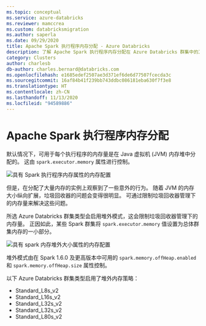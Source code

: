 ```yaml
---
ms.topic: conceptual
ms.service: azure-databricks
ms.reviewer: mamccrea
ms.custom: databricksmigration
ms.author: saperla
ms.date: 09/29/2020
title: Apache Spark 执行程序内存分配 - Azure Databricks
description: 了解 Apache Spark 执行程序内存分配在 Azure Databricks 群集中的工作方式。
category: Clusters
author: charlesb
db-author: charles.bernard@databricks.com
ms.openlocfilehash: e1685edef2507ae3d371ef6de6d77507fcecda3c
ms.sourcegitcommit: 16af84b41f239bb743ddbc086181eba630f7f3e8
ms.translationtype: HT
ms.contentlocale: zh-CN
ms.lasthandoff: 11/13/2020
ms.locfileid: "94589886"
---
```

# <a name="apache-spark-executor-memory-allocation"></a>Apache Spark 执行程序内存分配

默认情况下，可用于每个执行程序的内存量是在 Java 虚拟机 (JVM) 内存堆中分配的。 这由 `spark.executor.memory` 属性进行控制。

  ![具有 Spark 执行程序内存属性的内存配置](../_static/images/clusters/spark-executor-memory.png)

但是，在分配了大量内存的实例上观察到了一些意外的行为。 随着 JVM 的内存大小纵向扩展，垃圾回收器的问题会变得很明显。 可通过限制垃圾回收器管理下的内存量来解决这些问题。

所选 Azure Databricks 群集类型会启用堆外模式，这会限制垃圾回收器管理下的内存量。 正因如此，某些 Spark 群集将 `spark.executor.memory` 值设置为总体群集内存的一小部分。

  ![具有 spark 内存堆外大小属性的内存配置](../_static/images/clusters/spark-memory-offHeap-size.png)

堆外模式由在 Spark 1.6.0 及更高版本中可用的 `spark.memory.offHeap.enabled` 和 `spark.memory.offHeap.size` 属性控制。

以下 Azure Databricks 群集类型启用了堆外内存策略：

* Standard_L8s_v2
* Standard_L16s_v2
* Standard_L32s_v2
* Standard_L32s_v2
* Standard_L80s_v2